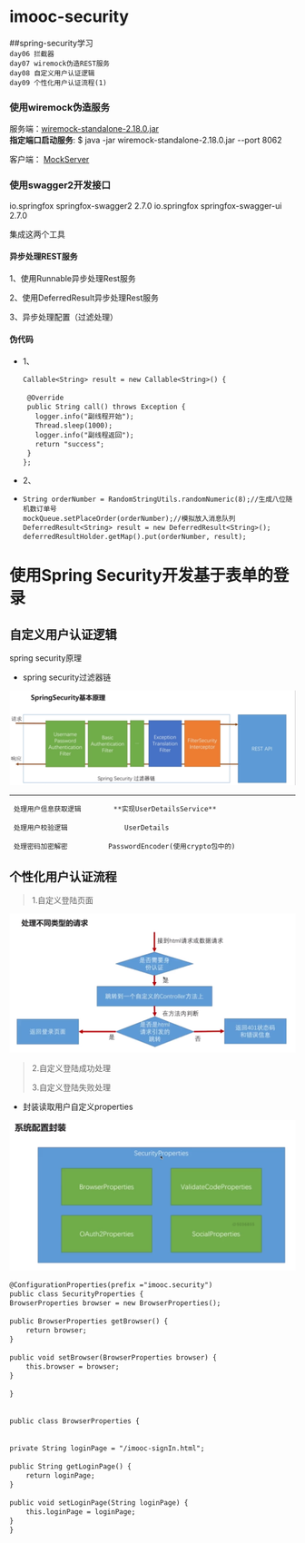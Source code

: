 # imooc-security
##spring-security学习</br>
`day06 拦截器`</br>
`day07 wiremock伪造REST服务`</br>
`day08 自定义用户认证逻辑`</br>
`day09 个性化用户认证流程(1)`</br>

### 使用wiremock伪造服务
服务端：[wiremock-standalone-2.18.0.jar](http://repo1.maven.org/maven2/com/github/tomakehurst/wiremock-standalone/2.18.0/wiremock-standalone-2.18.0.jar)</br>
**指定端口启动服务**:
$ java -jar wiremock-standalone-2.18.0.jar --port 8062</br>

客户端：
[MockServer](https://github.com/SummerWindL/imooc-security/blob/master/imooc-security-demo/src/main/java/com/imooc/wiremock/MockServer.java)

### 使用swagger2开发接口</br>
<!-- https://mvnrepository.com/artifact/io.springfox/springfox-swagger2 -->
<dependency>
    <groupId>io.springfox</groupId>
    <artifactId>springfox-swagger2</artifactId>
    <version>2.7.0</version>
</dependency>

<!-- https://mvnrepository.com/artifact/io.springfox/springfox-swagger-ui -->
<dependency>
    <groupId>io.springfox</groupId>
    <artifactId>springfox-swagger-ui</artifactId>
    <version>2.7.0</version>
</dependency>

集成这两个工具

#### 异步处理REST服务</br>

1、使用Runnable异步处理Rest服务</br>

2、使用DeferredResult异步处理Rest服务</br>

3、异步处理配置（过滤处理）</br>

#### 伪代码</br>
  * 1、

        Callable<String> result = new Callable<String>() {

         @Override
         public String call() throws Exception {
           logger.info("副线程开始");
           Thread.sleep(1000);
           logger.info("副线程返回");
           return "success";
         }
        };
        
  * 2、
  * 
        String orderNumber = RandomStringUtils.randomNumeric(8);//生成八位随机数订单号
        mockQueue.setPlaceOrder(orderNumber);//模拟放入消息队列
        DeferredResult<String> result = new DeferredResult<String>();
        deferredResultHolder.getMap().put(orderNumber, result);


# 使用Spring Security开发基于表单的登录

## 自定义用户认证逻辑


spring security原理

* spring security过滤器链

 ![filterchina](/img/spring-security.png)


***
     处理用户信息获取逻辑        **实现UserDetailsService** 
	 
	 处理用户校验逻辑              UserDetails
 	
	 处理密码加密解密	       PasswordEncoder(使用crypto包中的)

## 个性化用户认证流程

>1.自定义登陆页面
>
![spring1](/img/spring-security1.png)

>
>2.自定义登陆成功处理
>
>3.自定义登陆失败处理


* 封装读取用户自定义properties
 
![spring2](/img/spring-security2.png)

	@ConfigurationProperties(prefix ="imooc.security")
	public class SecurityProperties {
	BrowserProperties browser = new BrowserProperties();

	public BrowserProperties getBrowser() {
		return browser;
	}

	public void setBrowser(BrowserProperties browser) {
		this.browser = browser;
	}
	
	}


	public class BrowserProperties {

	
	private String loginPage = "/imooc-signIn.html";

	public String getLoginPage() {
		return loginPage;
	}

	public void setLoginPage(String loginPage) {
		this.loginPage = loginPage;
	}
	}

